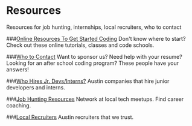 Resources
=========================
Resources for job hunting, internships, local recruiters, who to contact

###[Online Resources To Get Started Coding](getting_started.md)
Don't know where to start? Check out these online tutorials, classes and code schools.

###[Who to Contact](contacts.md)
Want to sponsor us? Need help with your resume? Looking for an after school coding program? These people have your answers!

###[Who Hires Jr. Devs/Interns?](jr_dev_companies.md)
Austin companies that hire junior developers and interns.

###[Job Hunting Resources](job_hunting_resources.md)
Network at local tech meetups. Find career coaching.

###[Local Recruiters](atx_recruiters.md)
Austin recruiters that we trust.